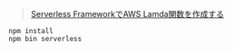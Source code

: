 > [Serverless FrameworkでAWS Lamda関数を作成する](https://qiita.com/Esfahan/items/736d09f732fa619d2410)

~~~
npm install
npm bin serverless
~~~
